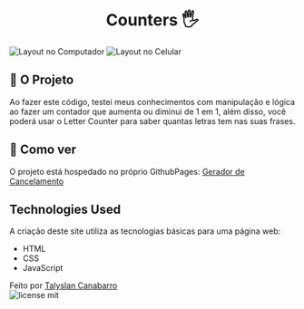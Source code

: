 <h1 align="center"> Counters 🖐️</h1>

<img src="https://github.com/Talyslan/Counters/assets/78499700/4d607719-6db3-4acf-9cec-98ddea5016bc" alt="Layout no Computador" />
<img src="https://github.com/Talyslan/Counters/assets/78499700/9716fe7e-a362-434c-97ee-07730903a862" alt="Layout no Celular" />


## 🗿 O Projeto

Ao fazer este código, testei meus conhecimentos com manipulação e lógica ao fazer um contador que aumenta ou diminui de 1 em 1, além disso, você poderá usar o Letter Counter para saber quantas letras tem nas suas frases.

## 📌 Como ver

O projeto está hospedado no próprio GithubPages:
[Gerador de Cancelamento](https://talyslan.github.io/Counters/)


## Technologies Used

A criação deste site utiliza as tecnologias básicas para uma página web:

- HTML
- CSS
- JavaScript

Feito por <a href="https://github.com/Talyslan">Talyslan Canabarro</a>
<br/>
<img src="https://img.shields.io/badge/license-MIT-8A2BE2" alt="license mit" />
